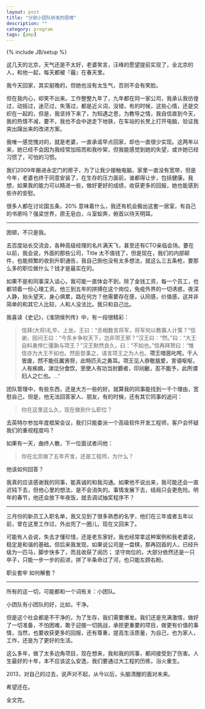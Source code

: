 ```yaml
---
layout: post
title: "分部小团队研发的困境"
description: ""
category: program
tags: [pmp]
---
```

{% include JB/setup %}

这几天的北京，天气还是不太好，老婆笑言，汪峰的愿望提前实现了，全北京的人，和他一起，每天都被『霾』在春天里。

我今天回家，其实挺晚的，但她也没有太生气，否则不会有笑脸。

但在我内心，却笑不出来。工作整整九年了，九年都在同一家公司，我承认我彷徨过，动摇过，迷茫过，失落过，都是近义词，没错，有的时候，这些心情，还是交织在一起的，但是，我坚持下来了，为知遇之恩，为教导之情，我自信直到今天，我的热情不减，要不，我也不会中途走下地铁，在车站的长凳上打开电脑，验证我突出蹿出来的改进方案。

我唯一感觉愧对的，就是老婆，一直承诺早点回家，却也一直很少实现。这两年以来，她已经不会因为我经常加班而和我吵架，但我能感觉到她的失望，或许她已经习惯了，可怕的习惯。

我们2009年搬进永定门的房子，为了让我少接触电脑，家里一直没有宽带，但是今年，老婆也终于同意安装了，在生存的压力面前，谁都得让步，包括健康。我想，如果我的能力可以精进一些，做好更好的成绩，收获更多的回报，她也能感到些许的安慰。

很多人都在讨论国五条，20% 意味着什么，我还有机会搬出这套一居室，有自己的书房吗？强梁世界，原无皂白，斗室蚁奔，俯首以待天明耳。

----

困顿，不只是我。

去百度站长交流会，各种高级经理的名片满天飞，甚至还有CTO亲临会场。要在以前，我会说，外面的那些公司，Title 太不值钱了，但是现在，我们的内部邮件，也能频繁的收到升职通告，我自己倒也没有太多想法，就这么三五条枪，要那么多的职位做什么？钱才是最实在的。

如果不是和同事深入谈心，我可能一直体会不到，除了金钱工资，每一个员工，也都领着一份心理工资。他三到五年的拼搏在这个岗位，免疫外界的一切诱惑，夜深人静，抬头望天，身心俱累，路在何方？他需要存在感，认同感，价值感，这并非简单的和其它人比较，人和人没法比。我只和自己比。

我喜读《史记》，《淮阴侯列传》中，有一段很精彩：

>信拜(大将)礼毕，上坐。王曰：“丞相数言将军，将军何以教寡人计策？”信谢，因问王曰：“今东乡争权天下，岂非项王邪？”汉王曰：“然。”曰：“大王自料勇悍仁彊孰与项王？”汉王默然良久，曰：“不如也。”信再拜贺曰：“惟信亦为大王不如也。然臣尝事之，请言项王之为人也。**项王喑恶叱咤，千人皆废，然不能任属贤将，此特匹夫之勇耳。项王见人恭敬慈爱，言语呕呕，人有疾病，涕泣分食饮，至使人有功当封爵者，印刓敝，忍不能予，此所谓妇人之仁也。**…"

团队管理中，有些东西，还是大方一些的好。就算我的同事能找到一千个理由，宽慰自己，但是，他无法回答家人、朋友，有的时候，还有其它同事的追问：

>你在这里这么久，现在做到什么职位？

去英特尔参加年度框架会议，我们只能委派一个高级软件开发工程师，客户会怀疑我们的重视程度吗？

如果有一天，曲终人散，下一位面试者问他：

>你在北京做了五年开发，还是工程师，为什么？

他该如何回答？

我真的应该感谢我的同事，能真诚的和我沟通。如果他不说出来，我可能还会一直迟钝下去，但他心里的想法，是不会消失的。事情发展下去，结局只会更危险。明年的春节，他还会放下年夜饭，就去调试抽奖程序不？

----

三月份的新员工入职名单，我又见到了很多熟悉的名字，他们在三年或者五年以前，曾在这里工作过，外出兜了一圈儿，现在又回来了。

可能有人会说，失去才懂珍惜，还是老东家好。我也经常拿这种案例和我老婆说，稳定是和谐的基础。但后来我发现，如果说公司是一盘棋，那再回首的人，已经升级为一匹马，脚步快多了，而且收获了阅历； 坚守岗位的，大部分依然还是一只卒子，只能一步一步的前进，拼了半条命过了河，也只能左顾右盼。

职业套牢 如何解套？

----

所有的这一切，可能都和一个词有关：小团队。

小团队有小团队的好，比如，干净。

但是这个社会都是不干净的，为了生存，我们需要爆发。我们还是充满激情，做好了一切准备，不怕困难，敢于迎接一切挑战，承担更重要的项目，做更有价值的事情，当然，也要收获更多的回报，还有尊重，提高生活质量，为自己，也为家人，工作，还是为了更好的生活。

这么多年，做了太多边角项目，现在想来，我和我的同事，都间接受到了伤害。人生最好的十年，本不应该这么安逸，我们要通过大工程的历练，浴火重生。

2013，对自己的过去，说声对不起，从今以后，头脑清醒的面对未来。

希望还在。

全文完。


